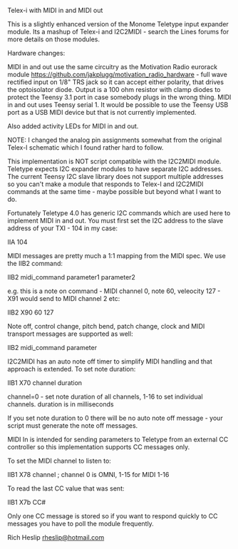 Telex-i with MIDI in and MIDI out

This is a slightly enhanced version of the Monome Teletype input expander module. Its a mashup of Telex-i and I2C2MIDI - search the Lines forums for more details on those modules.

Hardware changes:

MIDI in and out use the same circuitry as the Motivation Radio eurorack module https://github.com/jakplugg/motivation_radio_hardware - full wave rectified input on 1/8" TRS jack so it can accept either polarity, that drives the optoisolator diode. Output is a 100 ohm resistor with clamp diodes to protect the Teensy 3.1 port in case somebody plugs in the wrong thing. MIDI in and out uses Teensy serial 1. It would be possible to use the Teensy USB port as a USB MIDI device but that is not currently implemented.

Also added activity LEDs for MIDI in and out. 

NOTE: I changed the analog pin assignments somewhat from the original Telex-I schematic which I found rather hard to follow.

This implementation is NOT script compatible with the I2C2MIDI module. Teletype expects I2C expander modules to have separate I2C addresses. The current Teensy I2C slave library does not support multiple addresses so you can't make a module that responds to Telex-I and I2C2MIDI commands at the same time - maybe possible but beyond what I want to do.

Fortunately Teletype 4.0 has generic I2C commands which are used here to implement MIDI in and out. You must first set the I2C address to the slave address of your TXI - 104 in my case:

IIA 104 

MIDI messages are pretty much a 1:1 mapping from the MIDI spec. We use the IIB2 command:

IIB2 midi_command parameter1 parameter2

e.g. this is a note on command - MIDI channel 0, note 60, veleocity 127 - X91 would send to MIDI channel 2 etc:

IIB2 X90 60 127    

Note off, control change, pitch bend, patch change, clock and MIDI transport messages are supported as well:

IIB2 midi_command parameter 

I2C2MIDI has an auto note off timer to simplify MIDI handling and that approach is extended. To set note duration:

IIB1 X70 channel duration 

channel=0  - set note duration of all channels, 1-16 to set individual channels. duration is in milliseconds

If you set note duration to 0 there will be no auto note off message - your script must generate the note off messages.

MIDI In is intended for sending parameters to Teletype from an external CC controller so this implementation supports CC messages only.

To set the MIDI channel to listen to:

IIB1 X78 channel  ; channel 0 is OMNI, 1-15 for MIDI 1-16

To read the last CC value that was sent:

IIB1 X7b CC# 

Only one CC message is stored so if you want to respond quickly to CC messages you have to poll the module frequently.


Rich Heslip rheslip@hotmail.com

